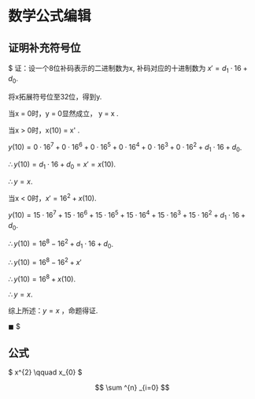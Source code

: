 # 数学公式编辑
## 证明补充符号位

$ 证：设一个8位补码表示的二进制数为x, 补码对应的十进制数为 $x' = d_{1} \cdot 16 + d_{0}$. 

将x拓展符号位至32位，得到y. 

当x = 0时，y = 0显然成立， y = x . 

当x > 0时，x(10) = x' . 

$y(10) = 0 \cdot 16^{7} + 0 \cdot 16^{6} + 0 \cdot 16^{5} + 0 \cdot 16^{4} + 0 \cdot 16^{3} + 0 \cdot 16^{2} + d_{1} \cdot 16 + d_{0}$. 

$\therefore y(10) = d_{1} \cdot 16 + d_{0} = x' = x(10)$. 

$\therefore y = x$. 

当x < 0时，$x' = 16^{2} + x(10)$. 

$y(10) = 15 \cdot 16^{7} + 15 \cdot 16^{6} + 15 \cdot 16^{5} + 15 \cdot 16^{4} + 15 \cdot 16^{3} + 15 \cdot 16^{2} + d_{1} \cdot 16 + d_{0}$. 

$\therefore y(10) = 16^{8} - 16^{2} + d_{1} \cdot 16 + d_{0}$. 

$\therefore y(10) = 16^{8} - 16^{2} + x'$ 

$\therefore y(10) = 16^{8} + x(10)$. 

$\therefore y = x$. 

综上所述：$y = x$ ，命题得证. 

$\blacksquare$ $

## 公式

$ x^{2} \qquad x_{0} $

$$ \sum ^{n} _{i=0} $$

